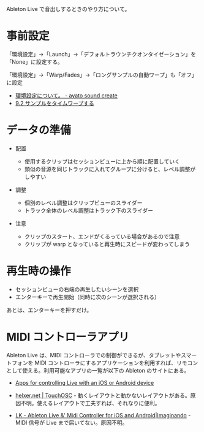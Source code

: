 Ableton Live で音出しするときのやり方について。

# 事前設定

「環境設定」→「Launch」→「デフォルトラウンチクオンタイゼーション」を「None」に設定する。

「環境設定」→「Warp/Fades」→「ロングサンプルの自動ワープ」も「オフ」に設定

- [環境設定について。 - ayato sound create](http://ayatosound.blogspot.com/2017/10/blog-post_27.html)
- [9.2 サンプルをタイムワープする](https://www.ableton.com/ja/manual/audio-clips-tempo-and-warping/#9-2-サンプルをタイムワープする)


# データの準備

- 配置
  - 使用するクリップはセッションビューに上から順に配置していく
  - 類似の音源を同じトラックに入れてグループに分けると、レベル調整がしやすい

- 調整
  - 個別のレベル調整はクリップビューのスライダー
  - トラック全体のレベル調整はトラック下のスライダー

- 注意
  - クリップのスタート、エンドがくるっている場合があるので注意
  - クリップが warp となっていると再生時にスピードが変わってしまう

# 再生時の操作

- セッションビューの右端の再生したいシーンを選択
- エンターキーで再生開始（同時に次のシーンが選択される）

あとは、エンターキーを押すだけ。

# MIDI コントローラアプリ
Ableton Live は、MIDI コントローラでの制御ができるが、タブレットやスマートフォンを MIDI コントローラにするアプリケーションを利用すれば、リモコンとして使える。利用可能なアプリの一覧が以下の Ableton のサイトにある。

- [Apps for controlling Live with an iOS or Android device](https://help.ableton.com/hc/en-us/articles/209071989-Apps-for-controlling-Live-with-an-iOS-or-Android-device)

- [helxer.net | TouchOSC](https://hexler.net/software/touchosc) - 動くレイアウトと動かないレイアウトがある。原因不明。使えるレイアウトで工夫すれば、それなりに便利。

- [LK - Ableton Live &' Midi Controller for iOS and Android|Imaginando](https://www.imaginando.pt/products/lk?fbclid=IwAR0BhU64b_pl-xf4KkUkr93tSCPiHhFlkHH8WcyeTDloRsXg7JfVeqyh3Zw) - MIDI 信号が Live まで届いてない。原因不明。
